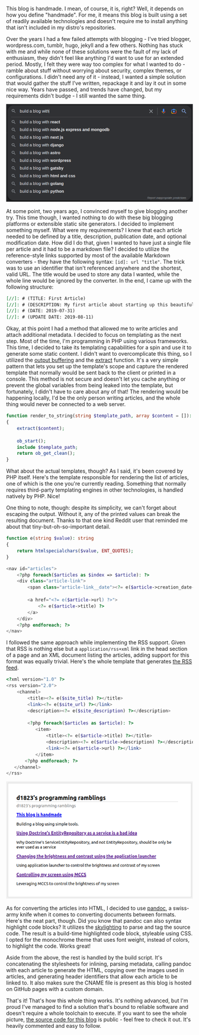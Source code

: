 [//]: # (TITLE: This blog is handmade)
[//]: # (DESCRIPTION: Building a blog using simple tools.)
[//]: # (DATE: 2023-01-28)
[//]: # (UPDATE DATE: 2023-07-25)
[//]: # (TAGS: php, blog, handmade, diy)

This blog is handmade. I mean, of course, it is, right? Well, it depends on how you define "handmade".
For me, it means this blog is built using a set of readily available technologies and doesn't require me to install anything that isn't included in my distro's repositories.

Over the years I had a few failed attempts with blogging - I've tried blogger, wordpress.com, tumblr, hugo, jekyll and a few others. Nothing has stuck with me and while none of these solutions were the fault of my lack of enthusiasm, they didn't feel like anything I'd want to use for an extended period. Mostly, I felt they were way too complex for what I wanted to do - ramble about stuff without worrying about security, complex themes, or configurations. I didn't need any of it - instead, I wanted a simple solution that would gather the stuff I've written, repackage it and lay it out in some nice way. Years have passed, and trends have changed, but my requirements didn't budge - I still wanted the same thing.

![Google search results showing a list of the most popular completions for a phrase \"Build a blog with...\"](build-a-blog-with.png)

At some point, two years ago, I convinced myself to give blogging another try. This time though, I wanted nothing to do with these big blogging platforms or extensible static site generators. I decided to implement something myself. What were my requirements? I knew that each article needed to be defined by a title, description, publication date, and optional modification date. How did I do that, given I wanted to have just a single file per article and it had to be a markdown file? I decided to utilize the reference-style links supported by most of the available Markdown converters - they have the following syntax: `[id]: url "title"`. The trick was to use an identifier that isn't referenced anywhere and the shortest, valid URL. The title would be used to store any data I wanted, while the whole line would be ignored by the converter. In the end, I came up with the following structure:

```markdown
[//]: # (TITLE: First Article)
[//]: # (DESCRIPTION: My first article about starting up this beautiful blogging journey!)
[//]: # (DATE: 2019-07-31)
[//]: # (UPDATE DATE: 2019-08-11)
```

Okay, at this point I had a method that allowed me to write articles and attach additional metadata. I decided to focus on templating as the next step. Most of the time, I'm programming in PHP using various frameworks. This time, I decided to take its templating capabilities for a spin and use it to generate some static content. I didn't want to overcomplicate this thing, so I utilized the [output buffering](https://www.php.net/manual/en/book.outcontrol.php) and the [extract](https://www.php.net/manual/en/function.extract) function. It's a very simple pattern that lets you set up the template's scope and capture the rendered template that normally would be sent back to the client or printed in a console. This method is not secure and doesn't let you cache anything or prevent the global variables from being leaked into the template, but fortunately, I didn't have to care about any of that! The rendering would be happening locally, I'd be the only person writing articles, and the whole thing would never be connected to a web server.

```php
function render_to_string(string $template_path, array $content = []): string
{
    extract($content);

    ob_start();
    include $template_path;
    return ob_get_clean();
}
```

What about the actual templates, though? As I said, it's been covered by PHP itself. Here's the template responsible for rendering the list of articles, one of which is the one you're currently reading. Something that normally requires third-party templating engines in other technologies, is handled natively by PHP. Nice!

One thing to note, though: despite its simplicity, we can't forget about escaping the output. Without it, any of the printed values can break the resulting document. Thanks to that one kind Reddit user that reminded me about that tiny-but-oh-so-important detail.

```php
function e(string $value): string
{
    return htmlspecialchars($value, ENT_QUOTES);
}
```

```php
<nav id="articles">
    <?php foreach($articles as $index => $article): ?>
    <div class="article-link">
        <span class="article-link__date"><?= e($article->creation_date->format('d/m/Y')) ?></span>

        <a href="<?= e($article->url) ?>">
            <?= e($article->title) ?>
        </a>
    </div>
    <?php endforeach; ?>
</nav>
```

I followed the same approach while implementing the RSS support. Given that RSS is nothing else but a `application/rss+xml` link in the head section of a page and an XML document listing the articles, adding support for this format was equally trivial. Here's the whole template that generates [the RSS feed](/feed.xml).

```php
<?xml version="1.0" ?>
<rss version="2.0">
    <channel>
        <title><?= e($site_title) ?></title>
        <link><?= e($site_url) ?></link>
        <description><?= e($site_description) ?></description>

        <?php foreach($articles as $article): ?>
           <item>
               <title><?= e($article->title) ?></title>
               <description><?= e($article->description) ?></description>
               <link><?= e($article->url) ?></link>
           </item>
       <?php endforeach; ?>
   </channel>
</rss>
```

![List of articles formatted as RSS, displayed using the RSSPreview Firefox extension](rss.png)

As for converting the articles into HTML, I decided to use [pandoc](https://pandoc.org/), a swiss-army knife when it comes to converting documents between formats. Here's the neat part, though. Did you know that pandoc can also syntax highlight code blocks? It utilizes the [skylighting](https://github.com/jgm/skylighting) to parse and tag the source code. The result is a build-time highlighted code block, styleable using CSS. I opted for the monochrome theme that uses font weight, instead of colors, to highlight the code. Works great!

Aside from the above, the rest is handled by the build script. It's concatenating the stylesheets for inlining, parsing metadata, calling pandoc with each article to generate the HTML, copying over the images used in articles, and generating header identifiers that allow each article to be linked to. It also makes sure the CNAME file is present as this blog is hosted on GitHub pages with a custom domain.

That's it! That's how this whole thing works. It's nothing advanced, but I'm proud I've managed to find a solution that's bound to reliable software and doesn't require a whole toolchain to execute. If you want to see the whole picture, [the source code for this blog](https://github.com/d1823/blog) is public - feel free to check it out. It's heavily commented and easy to follow.
